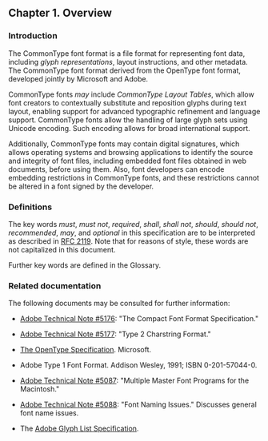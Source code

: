 <div xmlns="http://www.w3.org/1999/xhtml" class="chapter"><div class="titlepage"><div><div><h2 class="title"><a name="chapter.overview"></a>Chapter 1. Overview</h2></div></div></div><div role="fragment" class="section"><div class="titlepage"><div><div><h3 class="title"><a name="idm189298307792"></a>Introduction</h3></div></div></div><div role="specification" class="section"><div class="titlepage"/><p>The CommonType font format is a file format for representing
        font data, including <em class="glossterm">glyph representations</em>,
        layout instructions, and other metadata. The CommonType font format
        derived from the OpenType font format, developed jointly by Microsoft
        and Adobe.</p><p>CommonType fonts <em class="glossterm">may</em> include
        <em class="glossterm">CommonType Layout Tables</em>, which allow font
        creators to contextually substitute and reposition glyphs during
        text layout, enabling support for advanced typographic refinement
        and language support.
        CommonType fonts allow the handling of large glyph sets using Unicode
        encoding. Such encoding allows for broad international support.
      </p><p>
        Additionally, CommonType fonts may contain digital signatures, which
        allows operating systems and browsing applications to identify the
        source and integrity of font files, including embedded font files
        obtained in web documents, before using them. Also, font developers
        can encode embedding restrictions in CommonType fonts, and these
        restrictions cannot be altered in a font signed by the developer.
       </p></div></div><div role="fragment" class="section"><div class="titlepage"><div><div><h3 class="title"><a name="idm189298302608"></a>Definitions</h3></div></div></div><div role="specification" class="section"><div class="titlepage"/><p>
        The key words <em class="glossterm">must</em>,
        <em class="glossterm">must not</em>, <em class="glossterm">required</em>,
        <em class="glossterm">shall</em>, <em class="glossterm">shall not</em>,
        <em class="glossterm">should</em>, <em class="glossterm">should not</em>,
        <em class="glossterm">recommended</em>, <em class="glossterm">may</em>,
        and <em class="glossterm">optional</em> in this specification are to
        be interpreted as described in
        <a class="link" href="https://www.ietf.org/rfc/rfc2119.txt" target="_top">RFC 2119</a>.
        Note that for reasons of style, these words are not capitalized in this document.
      </p><p>
        Further key words are defined in the Glossary.
      </p></div></div><div role="fragment" class="section"><div class="titlepage"><div><div><h3 class="title"><a name="idm189298295312"></a>Related documentation</h3></div></div></div><div role="specification" class="section"><div class="titlepage"/><p>The following documents may be consulted for further
  information:</p><div class="itemizedlist"><ul class="itemizedlist" style="list-style-type: disc; "><li class="listitem"><p>
            <a class="link" href="https://www.adobe.com/content/dam/acom/en/devnet/font/pdfs/5176.CFF.pdf" target="_top">Adobe Technical Note #5176</a>: "The Compact Font Format
        Specification."</p></li><li class="listitem"><p>
            <a class="link" href="https://www.adobe.com/content/dam/acom/en/devnet/font/pdfs/5177.Type2.pdf" target="_top">Adobe Technical Note #5177</a>: "Type 2 Charstring Format."</p></li><li class="listitem"><p>
            <a class="link" href="https://docs.microsoft.com/en-us/typography/opentype/spec/" target="_top">The OpenType Specification</a>. Microsoft.</p></li><li class="listitem"><p>Adobe Type 1 Font Format. Addison Wesley, 1991; ISBN
        0-201-57044-0.</p></li><li class="listitem"><p>
            <a class="link" href="https://www.adobe.com/content/dam/acom/en/devnet/postscript/pdfs/5087.MM_Fond.pdf" target="_top">Adobe Technical Note #5087</a>: "Multiple Master Font
        Programs for the Macintosh."</p></li><li class="listitem"><p>
            <a class="link" href="https://www.adobe.com/content/dam/acom/en/devnet/font/pdfs/5088.FontNames.pdf" target="_top">Adobe Technical Note #5088</a>: "Font Naming Issues."
        Discusses general font name issues. </p></li><li class="listitem"><p>The <a class="link" href="https://github.com/adobe-type-tools/agl-specification" target="_top">Adobe Glyph List Specification</a>.</p></li></ul></div></div></div></div>